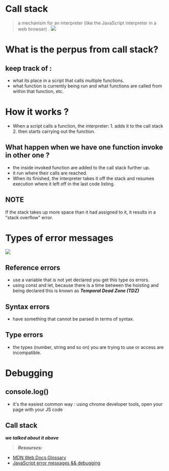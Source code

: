 # Call stack 
>  a mechanism for an interpreter (like the JavaScript interpreter in a web browser) .
![](https://miro.medium.com/max/2478/1*rJ2sh-q1deQGGGVG5gYyIQ.png)
# What is the perpus from call stack? 
## keep track of :
- what its place in a script that calls multiple functions. 
- what function is currently being run and what functions are called from within that function, etc.
# How it works ?
- When a script calls a function, the interpreter:
        1. adds it to the call stack 
        2. then starts carrying out the function.
## What happen when we have one function invoke in other one ?
- the inside invoked function  are added to the call stack further up. 
- it run  where their calls are reached.
- When its finished, the interpreter takes it off the stack and resumes execution where it left off in the last code listing.
##  **NOTE** 
If the stack takes up more space than it had assigned to it, it results in a "stack overflow" error.

# Types of error messages
![](https://miro.medium.com/max/700/1*Gid6GfUT9l9qStTNtrfeDw.jpeg)
## Reference errors
* use a variable that is not yet declared you get this type os errors.
* using const and let, because there is a time between the hoisting and being declared this is known as ***Temporal Dead Zone (TDZ)***
## Syntax errors
* have something that cannot be parsed in terms of syntax.
## Type errors
* the types (number, string and so on) you are trying to use or access are incompatible.
#
# Debugging
## console.log() 
* it's the easiest common way : using chrome developer tools, open your page with your JS code
## Call stack
***we talked about it above***

> ***Resourses:***
- [MDN Web Docs Glossary](https://developer.mozilla.org/en-US/docs/Glossary/Call_stack)
- [JavaScript error messages && debugging](https://codeburst.io/javascript-error-messages-debugging-d23f84f0ae7c)
